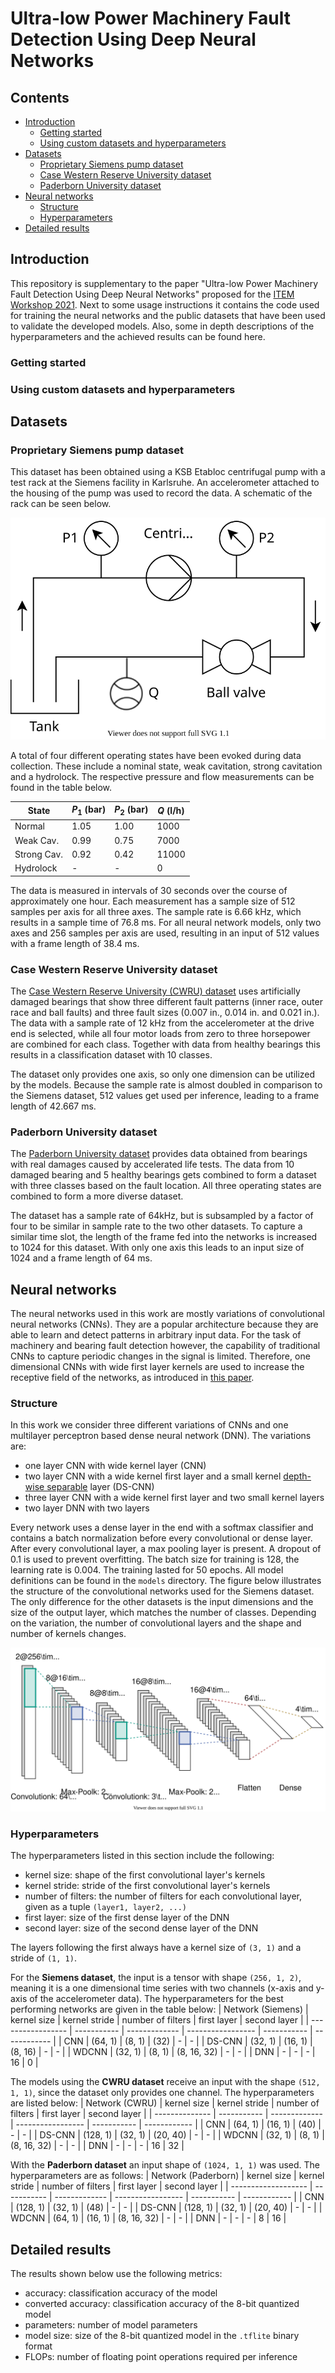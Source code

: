 # Ultra-low Power Machinery Fault Detection Using Deep Neural Networks
## Contents
- [Introduction](#introduction)
  - [Getting started](#getting-started)
  - [Using custom datasets and hyperparameters](#using-custom-datasets-and-hyperparameters)
- [Datasets](#datasets)
  - [Proprietary Siemens pump dataset](#proprietary-siemens-pump-dataset)
  - [Case Western Reserve University dataset](#case-western-reserve-university-dataset)
  - [Paderborn University dataset](#paderborn-university-dataset)
- [Neural networks](#neural-networks)
  - [Structure](#structure)
  - [Hyperparameters](#hyperparameters)
- [Detailed results](#detailed-results)

## Introduction
This repository is supplementary to the paper "Ultra-low Power Machinery Fault Detection Using Deep
Neural Networks" proposed for the [ITEM Workshop 2021](https://www.item-workshop.org/). Next to some
usage instructions it contains the code used for training the neural networks and the public
datasets that have been used to validate the developed models. Also, some in depth descriptions of
the hyperparameters and the achieved results can be found here.

### Getting started
### Using custom datasets and hyperparameters

## Datasets
### Proprietary Siemens pump dataset
This dataset has been obtained using a KSB Etabloc centrifugal pump with a test rack at the Siemens
facility in Karlsruhe. An accelerometer attached to the housing of the pump was used to record the
data. A schematic of the rack can be seen below.

![Siemens test rack](img/test_rack.svg "Siemens test rack")

A total of four different operating states have been evoked during data collection. These include a
nominal state, weak cavitation, strong cavitation and a hydrolock. The respective pressure and flow
measurements can be found in the table below.

| State       | $P_1$ (bar) | $P_2$ (bar) | $Q$ (l/h) |
| ----------- | ----------- | ----------- | --------- |
| Normal      | 1.05        | 1.00        | 1000      |
| Weak Cav.   | 0.99        | 0.75        | 7000      |
| Strong Cav. | 0.92        | 0.42        | 11000     |
| Hydrolock   | -           | -           | 0         |

The data is measured in intervals of 30 seconds over the course of approximately one hour. Each
measurement has a sample size of 512 samples per axis for all three axes. The sample rate is 6.66
kHz, which results in a sample time of 76.8 ms. For all neural network models, only two axes and
256 samples per axis are used, resulting in an input of 512 values with a frame length of 38.4 ms.

### Case Western Reserve University dataset
The [Case Western Reserve University (CWRU)
dataset](https://csegroups.case.edu/bearingdatacenter/pages/download-data-file) uses artificially
damaged bearings that show three different fault patterns (inner race, outer race and ball faults)
and three fault sizes (0.007 in., 0.014 in. and 0.021 in.). The data with a sample rate of 12 kHz
from the accelerometer at the drive end is selected, while all four motor loads from zero to three
horsepower are combined for each class. Together with data from healthy bearings this results in a
classification dataset with 10 classes.

The dataset only provides one axis, so only one dimension can be utilized by the models. Because the sample rate is almost doubled in comparison to the Siemens dataset, 512 values get used per inference, leading to a frame length of 42.667 ms.

### Paderborn University dataset
The [Paderborn University dataset](http://mb.uni-paderborn.de/kat/datacenter) provides data obtained
from bearings with real damages caused by accelerated life tests. The data from 10 damaged bearing
and 5 healthy bearings gets combined to form a dataset with three classes based on the fault
location. All three operating states are combined to form a more diverse dataset.

The dataset has a sample rate of 64kHz, but is subsampled by a factor of four to be similar in
sample rate to the two other datasets. To capture a similar time slot, the length of the frame fed
into the networks is increased to 1024 for this dataset. With only one axis this leads to an input
size of 1024 and a frame length of 64 ms.

## Neural networks
The neural networks used in this work are mostly variations of convolutional neural networks (CNNs).
They are a popular architecture because they are able to learn and detect patterns in arbitrary
input data. For the task of machinery and bearing fault detection however, the capability of
traditional CNNs to capture periodic changes in the signal is limited. Therefore, one dimensional
CNNs with wide first layer kernels are used to increase the receptive field of the networks, as
introduced in [this
paper](https://www.ncbi.nlm.nih.gov/pmc/articles/PMC5336047/pdf/sensors-17-00425.pdf).

### Structure
In this work we consider three different variations of CNNs and one multilayer perceptron based dense neural network (DNN). The variations are:
- one layer CNN with wide kernel layer (CNN)
- two layer CNN with a wide kernel first layer and a small kernel [depth-wise
  separable](https://towardsdatascience.com/a-basic-introduction-to-separable-convolutions-b99ec3102728)
  layer (DS-CNN)
- three layer CNN with a wide kernel first layer and two small kernel layers
- two layer DNN with two layers

Every network uses a dense layer in the end with a softmax classifier and contains a batch
normalization before every convolutional or dense layer. After every convolutional layer, a max
pooling layer is present. A dropout of 0.1 is used to prevent overfitting. The batch size for
training is 128, the learning rate is 0.004. The training lasted for 50 epochs. All model
definitions can be found in the `models` directory. The figure below illustrates the structure of
the convolutional networks used for the Siemens dataset. The only difference for the other datasets
is the input dimensions and the size of the output layer, which matches the number of classes.
Depending on the variation, the number of convolutional layers and the shape and number of kernels
changes.

![CNN Structure](img/cnn_structure.svg "CNN Structure")

### Hyperparameters
The hyperparameters listed in this section include the following:
- kernel size: shape of the first convolutional layer's kernels
- kernel stride: stride of the first convolutional layer's kernels
- number of filters: the number of filters for each convolutional layer, given as a tuple `(layer1, layer2, ...)`
- first layer: size of the first dense layer of the DNN
- second layer: size of the second dense layer of the DNN

The layers following the first always have a kernel size of `(3, 1)` and a stride of `(1, 1)`.

For the **Siemens dataset**, the input is a tensor with shape `(256, 1, 2)`, meaning it is a one dimensional time series with two channels (x-axis and y-axis of the accelerometer data). The hyperparameters for the best performing networks are given in the table below:
| Network (Siemens) | kernel size | kernel stride | number of filters | first layer | second layer |
| ----------------- | ----------- | ------------- | ----------------- | ----------- | ------------ |
| CNN               | (64, 1)     | (8, 1)        | (32)              | -           | -            |
| DS-CNN            | (32, 1)     | (16, 1)       | (8, 16)           | -           | -            |
| WDCNN             | (32, 1)     | (8, 1)        | (8, 16, 32)       | -           | -            |
| DNN               | -           | -             | -                 | 16          | 0            |

The models using the **CWRU dataset** receive an input with the shape `(512, 1, 1)`, since the dataset only provides one channel. The hyperparameters are listed below:
| Network (CWRU) | kernel size | kernel stride | number of filters | first layer | second layer |
| -------------- | ----------- | ------------- | ----------------- | ----------- | ------------ |
| CNN            | (64, 1)     | (16, 1)       | (40)              | -           | -            |
| DS-CNN         | (128, 1)    | (32, 1)       | (20, 40)          | -           | -            |
| WDCNN          | (32, 1)     | (8, 1)        | (8, 16, 32)       | -           | -            |
| DNN            | -           | -             | -                 | 16          | 32           |

With the **Paderborn dataset** an input shape of `(1024, 1, 1)` was used. The hyperparameters are as
follows:
| Network (Paderborn) | kernel size | kernel stride | number of filters | first layer | second layer |
| ------------------- | ----------- | ------------- | ----------------- | ----------- | ------------ |
| CNN                 | (128, 1)    | (32, 1)       | (48)              | -           | -            |
| DS-CNN              | (128, 1)    | (32, 1)       | (20, 40)          | -           | -            |
| WDCNN               | (64, 1)     | (16, 1)       | (8, 16, 32)       | -           | -            |
| DNN                 | -           | -             | -                 | 8           | 16           |

## Detailed results
The results shown below use the following metrics:
- accuracy: classification accuracy of the model
- converted accuracy: classification accuracy of the 8-bit quantized model
- parameters: number of model parameters
- model size: size of the 8-bit quantized model in the `.tflite` binary format
- FLOPs: number of floating point operations required per inference
